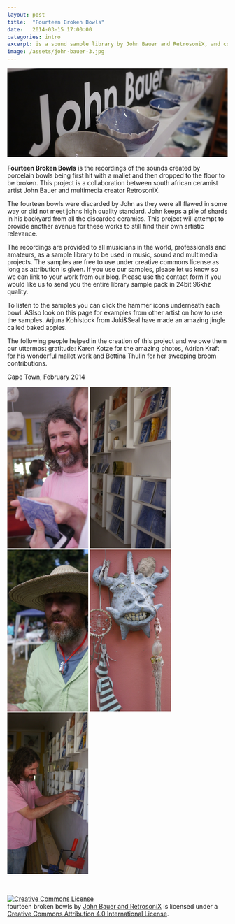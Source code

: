 ```yaml
---
layout: post
title:  "Fourteen Broken Bowls"
date:   2014-03-15 17:00:00
categories: intro
excerpt: is a sound sample library by John Bauer and RetrosoniX, and consists of the recordings of the sounds created by porcelain bowls being first hit with a mallet and then dropped to the floor to be broken [click to read more]
image: /assets/john-bauer-3.jpg
---
```

<img src="/assets/john-bauer-studio-2.jpg" width="960">

<strong>Fourteen Broken Bowls</strong> is the recordings of the sounds created by porcelain bowls being first hit with a mallet and then dropped to the floor to be broken. This project is a collaboration between south african ceramist artist John Bauer and multimedia creator RetrosoniX.

The fourteen bowls were discarded by John as they were all flawed in some way or did not meet johns high quality standard. John keeps a pile of shards in his backyard from all the discarded ceramics. This project will attempt to provide another avenue for these works to still find their own artistic relevance. 

The recordings are provided to all musicians in the world, professionals and amateurs, as a sample library to be used in music, sound and multimedia projects. The samples are free to use under creative commons license as long as attribution is given.
If you use our samples, please let us know so we can link to your work from our blog. Please use the contact form if you would like us to send you the entire library sample pack in 24bit 96khz quality.
 
To listen to the samples you can click the hammer icons underneath each bowl. ASlso look on this page for examples from other artist on how to use the samples. Arjuna Kohlstock from Juki&Seal have made an amazing jingle called baked apples.

The following people helped in the creation of this project and we owe them our uttermost gratitude: Karen Kotze for the amazing photos, Adrian Kraft for his wonderful mallet work and Bettina Thulin for her sweeping broom contributions.

Cape Town, February 2014

<img src="/assets/john-bauer-4.jpg" width="185">
<img src="/assets/john-bauer-studio-1.jpg" width="185">
<img src="/assets/john-bauer-3b.jpg" width="185">
<img src="/assets/john-bauer-studio-3.jpg" width="185">
<img src="/assets/john-bauer-2b.jpg" width="185">

<p>&nbsp;</p>
<p><a href="http://creativecommons.org/licenses/by/4.0/deed.en_US" rel="license"><img alt="Creative Commons License" src="http://i.creativecommons.org/l/by/4.0/88x31.png" /></a><br /><span>fourteen broken bowls</span> by <a href="http://fourteenbrokenbowls.tumblr.com/" rel="cc:attributionURL">John Bauer and RetrosoniX</a> is licensed under a <a href="http://creativecommons.org/licenses/by/4.0/deed.en_US" rel="license">Creative Commons Attribution 4.0 International License</a>.</p>
<p></p>

